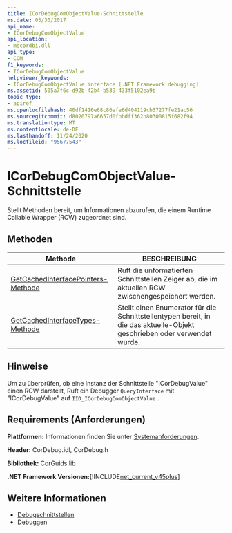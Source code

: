 ```yaml
---
title: ICorDebugComObjectValue-Schnittstelle
ms.date: 03/30/2017
api_name:
- ICorDebugComObjectValue
api_location:
- mscordbi.dll
api_type:
- COM
f1_keywords:
- ICorDebugComObjectValue
helpviewer_keywords:
- ICorDebugComObjectValue interface [.NET Framework debugging]
ms.assetid: 505a7f6c-d92b-42b4-b539-433f5102ea9b
topic_type:
- apiref
ms.openlocfilehash: 40df1416e68c86efe6d404119cb37277fe21ac56
ms.sourcegitcommit: d8020797a6657d0fbbdff362b80300815f682f94
ms.translationtype: MT
ms.contentlocale: de-DE
ms.lasthandoff: 11/24/2020
ms.locfileid: "95677543"
---
```

# <a name="icordebugcomobjectvalue-interface"></a>ICorDebugComObjectValue-Schnittstelle

Stellt Methoden bereit, um Informationen abzurufen, die einem Runtime Callable Wrapper (RCW) zugeordnet sind.  
  
## <a name="methods"></a>Methoden  
  
|Methode|BESCHREIBUNG|  
|------------|-----------------|  
|[GetCachedInterfacePointers-Methode](icordebugcomobjectvalue-getcachedinterfacepointers-method.md)|Ruft die unformatierten Schnittstellen Zeiger ab, die im aktuellen RCW zwischengespeichert werden.|  
|[GetCachedInterfaceTypes-Methode](icordebugcomobjectvalue-getcachedinterfacetypes-method.md)|Stellt einen Enumerator für die Schnittstellentypen bereit, in die das aktuelle-Objekt geschrieben oder verwendet wurde.|  
  
## <a name="remarks"></a>Hinweise  

 Um zu überprüfen, ob eine Instanz der Schnittstelle "ICorDebugValue" einen RCW darstellt, Ruft ein Debugger `QueryInterface` mit "ICorDebugValue" auf `IID_ICorDebugComObjectValue` .  
  
## <a name="requirements"></a>Requirements (Anforderungen)  

 **Plattformen:** Informationen finden Sie unter [Systemanforderungen](../../get-started/system-requirements.md).  
  
 **Header:** CorDebug.idl, CorDebug.h  
  
 **Bibliothek:** CorGuids.lib  
  
 **.NET Framework Versionen:**[!INCLUDE[net_current_v45plus](../../../../includes/net-current-v45plus-md.md)]  
  
## <a name="see-also"></a>Weitere Informationen

- [Debugschnittstellen](debugging-interfaces.md)
- [Debuggen](index.md)
